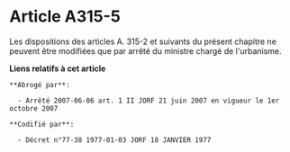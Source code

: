 # Article A315-5

Les dispositions des articles A. 315-2 et suivants du présent chapitre ne peuvent être modifiées que par arrêté du ministre
chargé de l'urbanisme.

**Liens relatifs à cet article**

	**Abrogé par**:

	  - Arrêté 2007-06-06 art. 1 II JORF 21 juin 2007 en vigueur le 1er octobre 2007

	**Codifié par**:

	  - Décret n°77-38 1977-01-03 JORF 18 JANVIER 1977

